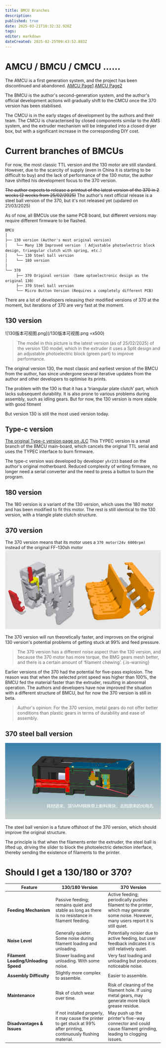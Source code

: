 ```yaml
---
title: BMCU Branches
description: 
published: true
date: 2025-03-21T10:32:32.926Z
tags: 
editor: markdown
dateCreated: 2025-02-25T09:43:52.883Z
---
```


# AMCU / BMCU / CMCU ......
The AMCU is a first generation system, and the project has been discontinued and abandoned.
[AMCU Page1](https://oshwhub.com/an_ye/ams-amcu)
[AMCU Page2](https://github.com/applenana/AP-AMS)



The BMCU is the author's second-generation system, and the author's official development actions will gradually shift to the CMCU once the 370 version has been stabilised.

The CMCU is in the early stages of development by the authors and their team. The CMCU is characterised by closed components similar to the AMS system, and the extruder mechanism will be integrated into a closed dryer box, but with a significant increase in the corresponding DIY cost.


# Current branches of BMCUs
For now, the most classic TTL version and the 130 motor are still standard.
However, due to the scarcity of supply (even in China it is starting to be difficult to buy) and the lack of performance of the 130 motor, the author have shifted his development focus to the 370 version.

~~The author expects to release a printout of the latest version of the 370 in 2 weeks (2 weeks from 25/02/2025)~~
The author's next official release is a steel ball version of the 370, but it's not released yet (updared on 21/03/2025)

As of now, all BMCUs use the same PCB board, but different versions may require different firmware to be flashed.

```
BMCU
│
├── 130 version (Author's most original version)
│    └── Many 130 Improved version （ Adjustable photoelectric block design, triangular clutch with spring, etc.）
│    └── 130 Steel ball version
│    └── 180 version
│
└── 370
     ├── 370 Original version （Same optoelectronic design as the original 130）
     ├── 370 Steel ball version
     └── Micro Button Version (Requires a completely different PCB)
```

There are a lot of developers releasing their modified versions of 370 at the moment, but iterations of 370 are very fast at the moment.



## 130 version
![130版本可视图.png](/130版本可视图.png =x500)
> The model in this picture is the latest version (as of 25/02/2025) of the version 130 model, which in the extruder it uses a Split design and an adjustable photoelectric block (green part) to improve performance.

The original version 130, the most classic and earliest version of the BMCU from the author, has since undergone several iterative updates from the author and other developers to optimise its prints.

The problem with the 130 is that it has a ‘triangular plate clutch’ part, which lacks subsequent durability. It is also prone to various problems during assembly, such as idling gears. But for now, the 130 version is more stable with good fitment

But version 130 is still the most used version today.

## Type-c version
[The original Type-c version page on JLC](https://oshwhub.com/bilibili233/bmcu0000)
This TYPEC version is a small branch of the BMCU main-board, which cancels the original TTL serial and uses the TYPEC interface to burn firmware.

The type-c version was developed by developer `yhr233` based on the author's original motherboard. Reduced complexity of writing firmware, no longer need a serial converter and the need to press a button to burn the program.

## 180 version
The 180 version is a variant of the 130 version, which uses the 180 motor and has been modified to fit this motor. The rest is still identical to the 130 version, with a triangle plate clutch structure.

## 370 version
The 370 version means that its motor uses a `370 motor(24v 6000rpm)` instead of the original FF-130sh motor
![370版本可视图2.png](/370版本可视图2.png)
  
The 370 version will run theoretically faster, and improves on the original 130 version's potential problems of getting stuck at 99% and feed pressure.
> The 370 version has a different noise aspect than the 130 version, and because the 370 motor has more torque, the BMG gears mesh better, and there is a certain amount of ‘filament chewing’.
{.is-warning}

  
Earlier versions of the 370 had the potential for five-pass explosion. The reason was that when the selected print speed was higher than 100%, the BMCU fed the material faster than the extruder, resulting in abnormal operation. The authors and developers have now improved the situation with a different structure of BMCU, but for now the 370 version is still in beta.

> Author's opinion: For the 370 version, metal gears do not offer better conditions than plastic gears in terms of durability and ease of assembly.

## 370 steel ball version
![bmcu_steel_ball_version.png](/bmcu_steel_ball_version.png)

The steel ball version is a future offshoot of the 370 version, which should improve the original structure.

The principle is that when the filaments enter the extruder, the steel ball is lifted up, driving the slider to block the photoelectric detection interface, thereby sending the existence of filaments to the printer.

# Should I get a 130/180 or 370?


| Feature              | 130/180 Version                           | 370 Version                               |
|----------------------|---------------------------------|----------------------------------|
| **Feeding Mechanism** | Passive feeding; remains quiet and stable as long as there is no resistance in filament feeding. | Active feeding; periodically pushes filament to the printer, which may generate some noise. However, many users report it is still quiet. |
| **Noise Level**       | Generally quieter. Some noise during filament loading and unloading. | Potentially noisier due to active feeding, but user feedback indicates it is still relatively quiet. |
| **Filament Loading/Unloading Speed** | Slower loading and unloading. With some noise. | Very fast loading and unloading but produces noticeable noise. |
| **Assembly Difficulty** | Slightly more complex to assemble. | Easier to assemble. |
| **Maintenance** | Risk of clutch wear over time. | Risk of cleaning of the filament hole. If using metal gears, may generate more black grease residue. |
| **Disadvantages & Issues** | If not installed properly, it may cause the printer to get stuck at 99% after printing, continuously flushing material. | May push up the printer's five-way connector and could cause filament grinding, leading to clogging issues. |
